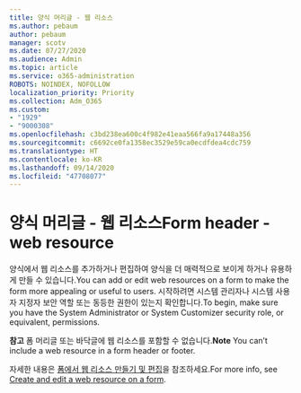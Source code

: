```yaml
---
title: 양식 머리글 - 웹 리소스
ms.author: pebaum
author: pebaum
manager: scotv
ms.date: 07/27/2020
ms.audience: Admin
ms.topic: article
ms.service: o365-administration
ROBOTS: NOINDEX, NOFOLLOW
localization_priority: Priority
ms.collection: Adm_O365
ms.custom:
- "1929"
- "9000308"
ms.openlocfilehash: c3bd238ea600c4f982e41eaa566fa9a17448a356
ms.sourcegitcommit: c6692ce0fa1358ec3529e59ca0ecdfdea4cdc759
ms.translationtype: HT
ms.contentlocale: ko-KR
ms.lasthandoff: 09/14/2020
ms.locfileid: "47708077"
---
```

# <a name="form-header---web-resource"></a><span data-ttu-id="4bc59-102">양식 머리글 - 웹 리소스</span><span class="sxs-lookup"><span data-stu-id="4bc59-102">Form header - web resource</span></span>

<span data-ttu-id="4bc59-103">양식에서 웹 리소스를 추가하거나 편집하여 양식을 더 매력적으로 보이게 하거나 유용하게 만들 수 있습니다.</span><span class="sxs-lookup"><span data-stu-id="4bc59-103">You can add or edit web resources on a form to make the form more appealing or useful to users.</span></span> <span data-ttu-id="4bc59-104">시작하려면 시스템 관리자나 시스템 사용자 지정자 보안 역할 또는 동등한 권한이 있는지 확인합니다.</span><span class="sxs-lookup"><span data-stu-id="4bc59-104">To begin, make sure you have the System Administrator or System Customizer security role, or equivalent, permissions.</span></span>  

<span data-ttu-id="4bc59-105">**참고** 폼 머리글 또는 바닥글에 웹 리소스를 포함할 수 없습니다.</span><span class="sxs-lookup"><span data-stu-id="4bc59-105">**Note** You can’t include a web resource in a form header or footer.</span></span>

<span data-ttu-id="4bc59-106">자세한 내용은 [폼에서 웹 리소스 만들기 및 편집](https://docs.microsoft.com/dynamics365/customer-engagement/customize/create-edit-web-resources#create-and-edit-a-web-resource-on-a-form)을 참조하세요.</span><span class="sxs-lookup"><span data-stu-id="4bc59-106">For more info, see [Create and edit a web resource on a form](https://docs.microsoft.com/dynamics365/customer-engagement/customize/create-edit-web-resources#create-and-edit-a-web-resource-on-a-form).</span></span>